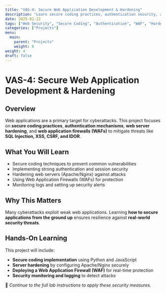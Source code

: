 ```yaml
---
title: "VAS-4: Secure Web Application Development & Hardening"
description: "Learn secure coding practices, authentication security, and web server hardening to protect applications from attacks."
date: 2025-02-22
tags: ["Web Security", "Secure Coding", "Authentication", "WAF", "Hardening"]
categories: ["Projects"]
menu:
  main:
    parent: "Projects"
    weight: 8
weight: 4
draft: false
---
```


# VAS-4: Secure Web Application Development & Hardening

## Overview
Web applications are a primary target for cyberattacks. This project focuses on **secure coding practices**, **authentication mechanisms**, **web server hardening**, and **web application firewalls (WAFs)** to mitigate threats like **SQL Injection, XSS, CSRF, and IDOR**.

## What You Will Learn
- Secure coding techniques to prevent common vulnerabilities
- Implementing strong authentication and session security
- Hardening web servers (Apache/Nginx) against attacks
- Using Web Application Firewalls (WAFs) for protection
- Monitoring logs and setting up security alerts

## Why This Matters
Many cyberattacks exploit weak web applications. Learning **how to secure applications from the ground up** ensures resilience against **real-world security threats**.

## Hands-On Learning
This project will include:
- **Secure coding implementation** using Python and JavaScript
- **Server hardening** by configuring Apache/Nginx securely
- **Deploying a Web Application Firewall (WAF)** for real-time protection
- **Security monitoring and logging** to detect attacks

🔗 *Continue to the full lab instructions to apply these security measures.*

